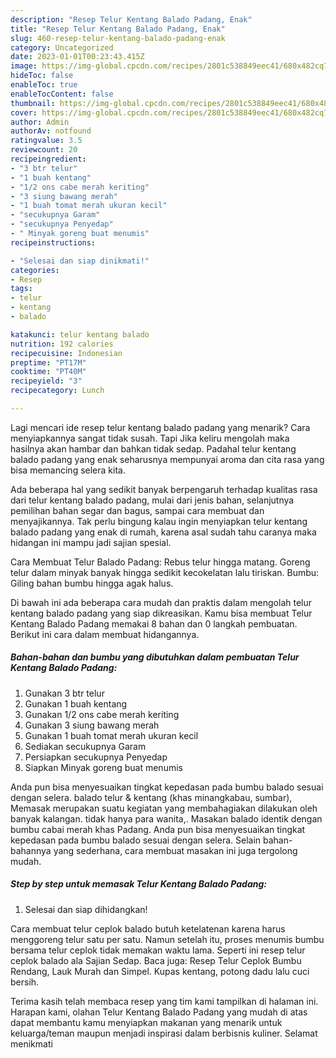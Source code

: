 ```yaml
---
description: "Resep Telur Kentang Balado Padang, Enak"
title: "Resep Telur Kentang Balado Padang, Enak"
slug: 460-resep-telur-kentang-balado-padang-enak
category: Uncategorized
date: 2023-01-01T00:23:43.415Z
image: https://img-global.cpcdn.com/recipes/2801c538849eec41/680x482cq70/telur-kentang-balado-padang-foto-resep-utama.jpg
hideToc: false
enableToc: true
enableTocContent: false
thumbnail: https://img-global.cpcdn.com/recipes/2801c538849eec41/680x482cq70/telur-kentang-balado-padang-foto-resep-utama.jpg
cover: https://img-global.cpcdn.com/recipes/2801c538849eec41/680x482cq70/telur-kentang-balado-padang-foto-resep-utama.jpg
author: Admin
authorAv: notfound
ratingvalue: 3.5
reviewcount: 20
recipeingredient:
- "3 btr telur"
- "1 buah kentang"
- "1/2 ons cabe merah keriting"
- "3 siung bawang merah"
- "1 buah tomat merah ukuran kecil"
- "secukupnya Garam"
- "secukupnya Penyedap"
- " Minyak goreng buat menumis"
recipeinstructions:

- "Selesai dan siap dinikmati!"
categories:
- Resep
tags:
- telur
- kentang
- balado

katakunci: telur kentang balado 
nutrition: 192 calories
recipecuisine: Indonesian
preptime: "PT17M"
cooktime: "PT40M"
recipeyield: "3"
recipecategory: Lunch

---
```



Lagi mencari ide resep telur kentang balado padang yang menarik? Cara menyiapkannya sangat tidak susah. Tapi Jika keliru mengolah maka hasilnya akan hambar dan bahkan tidak sedap. Padahal telur kentang balado padang yang enak seharusnya mempunyai aroma dan cita rasa yang bisa memancing selera kita.


Ada beberapa hal yang sedikit banyak berpengaruh terhadap kualitas rasa dari telur kentang balado padang, mulai dari jenis bahan, selanjutnya pemilihan bahan segar dan bagus, sampai cara membuat dan menyajikannya. Tak perlu bingung kalau ingin menyiapkan telur kentang balado padang yang enak di rumah, karena asal sudah tahu caranya maka hidangan ini mampu jadi sajian spesial.

Cara Membuat Telur Balado Padang: Rebus telur hingga matang. Goreng telur dalam minyak banyak hingga sedikit kecokelatan lalu tiriskan. Bumbu: Giling bahan bumbu hingga agak halus.


Di bawah ini ada beberapa cara mudah dan praktis dalam mengolah telur kentang balado padang yang siap dikreasikan. Kamu bisa membuat Telur Kentang Balado Padang memakai 8 bahan dan 0 langkah pembuatan. Berikut ini cara dalam membuat hidangannya.

<!--inarticleads1-->

##### Bahan-bahan dan bumbu yang dibutuhkan dalam pembuatan Telur Kentang Balado Padang:

1. Gunakan 3 btr telur
1. Gunakan 1 buah kentang
1. Gunakan 1/2 ons cabe merah keriting
1. Gunakan 3 siung bawang merah
1. Gunakan 1 buah tomat merah ukuran kecil
1. Sediakan secukupnya Garam
1. Persiapkan secukupnya Penyedap
1. Siapkan  Minyak goreng buat menumis


Anda pun bisa menyesuaikan tingkat kepedasan pada bumbu balado sesuai dengan selera. balado telur &amp; kentang (khas minangkabau, sumbar), Memasak merupakan suatu kegiatan yang membahagiakan dilakukan oleh banyak kalangan. tidak hanya para wanita,. Masakan balado identik dengan bumbu cabai merah khas Padang. Anda pun bisa menyesuaikan tingkat kepedasan pada bumbu balado sesuai dengan selera. Selain bahan-bahannya yang sederhana, cara membuat masakan ini juga tergolong mudah. 

<!--inarticleads2-->

##### Step by step untuk memasak Telur Kentang Balado Padang:


1. Selesai dan siap dihidangkan!

Cara membuat telur ceplok balado butuh ketelatenan karena harus menggoreng telur satu per satu. Namun setelah itu, proses menumis bumbu bersama telur ceplok tidak memakan waktu lama. Seperti ini resep telur ceplok balado ala Sajian Sedap. Baca juga: Resep Telur Ceplok Bumbu Rendang, Lauk Murah dan Simpel. Kupas kentang, potong dadu lalu cuci bersih. 

Terima kasih telah membaca resep yang tim kami tampilkan di halaman ini. Harapan kami, olahan Telur Kentang Balado Padang yang mudah di atas dapat membantu kamu menyiapkan makanan yang menarik untuk keluarga/teman maupun menjadi inspirasi dalam berbisnis kuliner. Selamat menikmati
